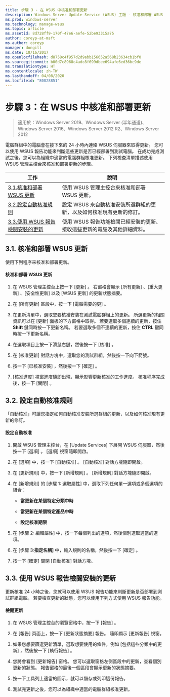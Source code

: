 ```yaml
---
title: 步驟 3 - 在 WSUS 中核准和部署更新
description: Windows Server Update Service (WSUS) 主題 - 核准和部署 WSUS 更新是部署 WSUS 四步驟程序當中的第三個步驟
ms.prod: windows-server
ms.technology: manage-wsus
ms.topic: article
ms.assetid: 8d728ff9-170f-47e6-aefe-52be93315a75
author: coreyp-at-msft
ms.author: coreyp
manager: dongill
ms.date: 10/16/2017
ms.openlocfilehash: d8758c4f957d2d9abb156652a568b23634cb1bf0
ms.sourcegitcommit: b00d7c8968c4adc8f699dbee694afe6ed36bc9de
ms.translationtype: HT
ms.contentlocale: zh-TW
ms.lasthandoff: 04/08/2020
ms.locfileid: "80828851"
---
```

# <a name="step-3-approve-and-deploy-updates-in-wsus"></a>步驟 3：在 WSUS 中核准和部署更新

>適用於：Windows Server 2019、Windows Server (半年通道)、Windows Server 2016、Windows Server 2012 R2、Windows Server 2012

電腦群組中的電腦會在接下來的 24 小時內連絡 WSUS 伺服器來取得更新。 您可以使用 WSUS 報告功能來判斷這些更新是否已經部署到測試電腦。 在成功完成測試之後，您可以為組織中適當的電腦群組核准更新。 下列檢查清單描述使用 WSUS 管理主控台來核准和部署更新的步驟。

|工作|說明|
|----|--------|
|[3.1.核准和部署 WSUS 更新](3-approve-and-deploy-updates-in-wsus.md#BKM_3.1.)|使用 WSUS 管理主控台來核准和部署 WSUS 更新。|
|[3.2.設定自動核准規則](3-approve-and-deploy-updates-in-wsus.md#BKM_3.2.a.)|設定 WSUS 來自動核准安裝所選群組的更新，以及如何核准現有更新的修訂。|
|[3.3.使用 WSUS 報告檢閱安裝的更新](3-approve-and-deploy-updates-in-wsus.md#BKM_3.3.)|使用 WSUS 報告功能檢閱已經安裝的更新、接收這些更新的電腦及其他詳細資料。|

## <a name="31-approve-and-deploy-wsus-updates"></a><a name=BKM_3.1.></a>3.1. 核准和部署 WSUS 更新
使用下列程序來核准和部署更新。

#### <a name="to-approve-and-deploy-wsus-updates"></a>核准和部署 WSUS 更新

1.  在 WSUS 管理主控台上按一下 [更新]  。 右窗格會顯示 [所有更新]  、[重大更新]  、[安全性更新]  以及 [WSUS 更新]  的更新狀態摘要。

2.  在 [所有更新]  區段中，按一下 [電腦需要的更]  。

3.  在更新清單中，選取您要核准安裝在測試電腦群組上的更新。 所選更新的相關資訊可以在 [更新]  面板的下方窗格中取得。 若要選取多個連續的更新，按住 **Shift** 鍵同時按一下更新名稱。 若要選取多個不連續的更新，按住 **CTRL** 鍵同時按一下更新名稱。

4.  在選取項目上按一下滑鼠右鍵，然後按一下 [核准]  。

5.  在 [核准更新]  對話方塊中，選取您的測試群組，然後按一下向下箭號。

6.  按一下 [已核准安裝]  ，然後按一下 [確定]  。

7.  [核准進度]  視窗進度隨即出現，顯示影響更新核准的工作進度。 核准程序完成後，按一下 [關閉]  。

## <a name="32-configure-auto-approval-rules"></a><a name=BKM_3.2.a.></a>3.2. 設定自動核准規則
「自動核准」可讓您指定如何自動核准安裝所選群組的更新，以及如何核准現有更新的修訂。

#### <a name="to-configure-automatic-approvals"></a>設定自動核准

1.  開啟 WSUS 管理主控台，在 [Update Services]  下展開 WSUS 伺服器，然後按一下 [選項]  。 [選項]  視窗隨即開啟。

2.  在 [選項]  中，按一下 [自動核准]  。 [自動核准] 對話方塊隨即開啟。

3.  在 [更新規則]  中，按一下 [新增規則]  。 [新增規則]  對話方塊隨即開啟。

4.  在 [新增規則]  的 [步驟 1: 選取屬性]  中，選取下列任何單一選項或多個選項的組合：

    -   **當更新在某個特定分類中時**

    -   **當更新在某個特定產品中時**

    -   **設定核准期限**

5.  在 [步驟 2: 編輯屬性]  中，按一下每個列出的選項，然後個別選取適當的選項。

6.  在 [步驟 3:**指定名稱]** 中，輸入規則的名稱，然後按一下 [確定]  。

7.  按一下 [確定]  關閉 [自動核准] 對話方塊。

## <a name="33-review-installed-updates-with-wsus-reports"></a><a name=BKM_3.3.></a>3.3. 使用 WSUS 報告檢閱安裝的更新
更新核准 24 小時之後，您就可以使用 WSUS 報告功能來判斷更新是否部署到測試群組電腦。 若要檢查更新的狀態，您可以使用下列方式使用 WSUS 報告功能。

#### <a name="to-review-updates"></a>檢閱更新

1.  在 WSUS 管理主控台的瀏覽窗格中，按一下 [報告]  。

2.  在 [報告]  頁面上，按一下 [更新狀態摘要]  報告。 隨即顯示 [更新報告]  視窗。

3.  如果您想要篩選更新清單，選取想要使用的條件，例如 [包括這些分類中的更新]  ，然後按一下 [執行報告]  。

4.  您將會看到 [更新報告]  窗格。 您可以選取窗格左側區段中的更新，查看個別更新的狀態。 報告窗格的最後一個區段會顯示更新的狀態摘要。

5.  按一下工具列上適當的圖示，就可以儲存或列印這份報告。

6.  測試完更新之後，您可以為組織中適當的電腦群組核准更新。
